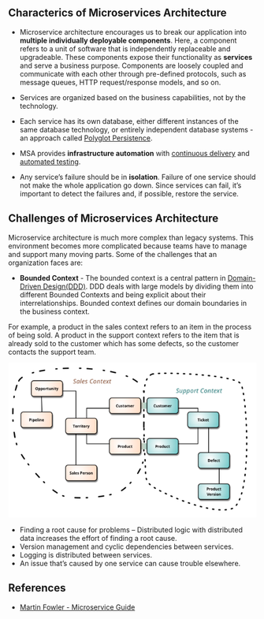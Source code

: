 ## Characterics of Microservices Architecture

* Microservice architecture encourages us to break our application into **multiple individually deployable components**. Here, a component refers to a unit of software that is independently replaceable and upgradeable. These components expose their functionality as **services** and serve a business purpose. Components are loosely coupled and communicate with each other through pre-defined protocols, such as message queues, HTTP request/response models, and so on.

* Services are organized based on the business capabilities, not by the technology.

* Each service has its own database, either different instances of the same database technology, or entirely independent database systems - an approach called [Polyglot Persistence](https://www.jamesserra.com/archive/2015/07/what-is-polyglot-persistence/#:~:text=Polyglot%20Persistence%20is%20a%20fancy,dealt%20with%20different%20data%20stores). 

* MSA provides **infrastructure automation** with [continuous delivery](https://en.wikipedia.org/wiki/Continuous_delivery) and [automated testing](https://smartbear.com/learn/automated-testing/what-is-automated-testing/).

* Any service’s failure should be in **isolation**. Failure of one service should not make the whole application go down. Since services can fail, it’s important to detect the failures and, if possible, restore the service. 

## Challenges of Microservices Architecture

Microservice architecture is much more complex than legacy systems. This environment becomes more complicated because teams have to manage and support many moving parts. Some of the challenges that an organization faces are:

* **Bounded Context** - The bounded context is a central pattern in [Domain-Driven Design(DDD)](https://en.wikipedia.org/wiki/Domain-driven_design). DDD deals with large models by dividing them into different Bounded Contexts and being explicit about their interrelationships. Bounded context defines our domain boundaries in the business context.

For example, a product in the sales context refers to an item in the process of being sold. A product in the support context refers to the item that is already sold to the customer which has some defects, so the customer contacts the support team. 

![](./../images/bounded-context.png)

* Finding a root cause for problems – Distributed logic with distributed data increases the effort of finding a root cause. 
* Version management and cyclic dependencies between services.
* Logging is distributed between services.
* An issue that’s caused by one service can cause trouble elsewhere.

## References

*  [Martin Fowler - Microservice Guide](https://martinfowler.com/microservices/)
